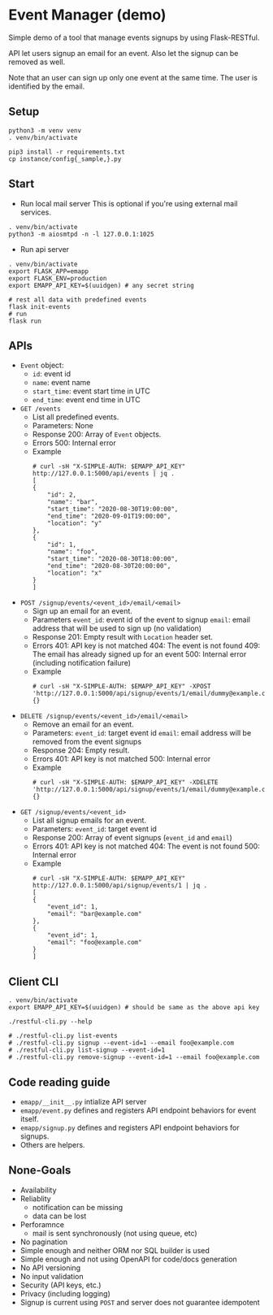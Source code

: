 # Event Manager (demo)

Simple demo of a tool that manage events signups by using Flask-RESTful.

API let users signup an email for an event.
Also let the signup can be removed as well.

Note that an user can sign up only one event at the same time.
The user is identified by the email.

## Setup
```
python3 -m venv venv
. venv/bin/activate

pip3 install -r requirements.txt
cp instance/config{_sample,}.py
```

## Start
* Run local mail server
This is optional if you're using external mail services.

```
. venv/bin/activate
python3 -m aiosmtpd -n -l 127.0.0.1:1025
```

* Run api server
```
. venv/bin/activate
export FLASK_APP=emapp
export FLASK_ENV=production
export EMAPP_API_KEY=$(uuidgen) # any secret string

# rest all data with predefined events
flask init-events
# run
flask run
```


## APIs
* `Event` object:
    * `id`: event id
    * `name`: event name
    * `start_time`: event start time in UTC
    * `end_time`: event end time in UTC
* `GET /events`
  * List all predefined events.
  * Parameters: None
  * Response
    200: Array of `Event` objects.
  * Errors
    500: Internal error
  * Example
    ```
    # curl -sH "X-SIMPLE-AUTH: $EMAPP_API_KEY" http://127.0.0.1:5000/api/events | jq .
    [
    {
        "id": 2,
        "name": "bar",
        "start_time": "2020-08-30T19:00:00",
        "end_time": "2020-09-01T19:00:00",
        "location": "y"
    },
    {
        "id": 1,
        "name": "foo",
        "start_time": "2020-08-30T18:00:00",
        "end_time": "2020-08-30T20:00:00",
        "location": "x"
    }
    ]
    ```
* `POST /signup/events/<event_id>/email/<email>`
  * Sign up an email for an event.
  * Parameters
    `event_id`: event id of the event to signup
    `email`: email address that will be used to sign up (no validation)
  * Response
    201: Empty result with `Location` header set.
  * Errors
    401: API key is not matched
    404: The event is not found
    409: The email has already signed up for an event
    500: Internal error (including notification failure)
  * Example
    ```
    # curl -sH "X-SIMPLE-AUTH: $EMAPP_API_KEY" -XPOST 'http://127.0.0.1:5000/api/signup/events/1/email/dummy@example.com'
    {}
    ```
* `DELETE /signup/events/<event_id>/email/<email>`
  * Remove an email for an event.
  * Parameters:
    `event_id`: target event id
    `email`: email address will be removed from the event signups
  * Response
    204: Empty result.
  * Errors
    401: API key is not matched
    500: Internal error
  * Example
    ```
    # curl -sH "X-SIMPLE-AUTH: $EMAPP_API_KEY" -XDELETE 'http://127.0.0.1:5000/api/signup/events/1/email/dummy@example.com'
    {}
    ```
* `GET /signup/events/<event_id>`
  * List all signup emails for an event.
  * Parameters:
    `event_id`: target event id
  * Response
    200: Array of event signups (`event_id` and `email`)
  * Errors
    401: API key is not matched
    404: The event is not found
    500: Internal error
  * Example
    ```
    # curl -sH "X-SIMPLE-AUTH: $EMAPP_API_KEY" http://127.0.0.1:5000/api/signup/events/1 | jq .
    [
    {
        "event_id": 1,
        "email": "bar@example.com"
    },
    {
        "event_id": 1,
        "email": "foo@example.com"
    }
    ]
    ```

## Client CLI
```
. venv/bin/activate
export EMAPP_API_KEY=$(uuidgen) # should be same as the above api key

./restful-cli.py --help

# ./restful-cli.py list-events
# ./restful-cli.py signup --event-id=1 --email foo@example.com
# ./restful-cli.py list-signup --event-id=1
# ./restful-cli.py remove-signup --event-id=1 --email foo@example.com
```

## Code reading guide
* `emapp/__init__.py` intialize API server
* `emapp/event.py` defines and registers API endpoint behaviors for event itself.
* `emapp/signup.py` defines and registers API endpoint behaviors for signups.
* Others are helpers.

## None-Goals
* Availability
* Reliablity
  * notification can be missing
  * data can be lost
* Perforamnce
  * mail is sent synchronously (not using queue, etc)
* No pagination
* Simple enough and neither ORM nor SQL builder is used
* Simple enough and not using OpenAPI for code/docs generation
* No API versioning
* No input validation
* Security (API keys, etc.)
* Privacy (including logging)
* Signup is current using `POST` and server does not guarantee idempotent


